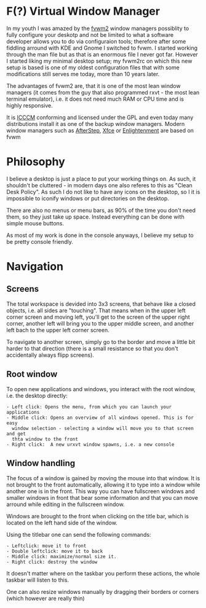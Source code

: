 # F(?) Virtual Window Manager

In my youth I was amazed by the [fvwm2](http://fvwm.org/) window managers possiblity 
to fully configure your deskotp and not be limited to what a software developer allows
you to do via configuraion tools; therefore after some fiddling arround with KDE
and Gnome I switched to fvwm. I started working through the man file but as that
is an enormous file I never got far. However I started liking my minimal
desktop setup; my fvwm2rc on which this new setup is based is one of my oldest
configuration files that with some modifications still serves me today, more
than 10 years later.

The advantages of fvwm2 are, that it is one of the most lean window managers (it
comes from the guy that also programmed rxvt - the most lean terminal emulator),
i.e. it does not need much RAM or CPU time and is highly responsive. 

It is
[ICCCM](http://en.wikipedia.org/wiki/Inter-Client_Communication_Conventions_Manual) 
conforming and licensed under the GPL and even today many 
distributions install it as one of the backup window managers. Modern window
managers such as 
[AfterStep](http://afterstep.org/), 
[Xfce](http://www.xfce.org/) or 
[Enlightenment](https://www.enlightenment.org/) are based on fvwm

# Philosophy

I believe a desktop is just a place to put your working things on. As such, it
shouldn't be cluttered - in modern days one also referes to this as "Clean Desk
Policy". As such I do not like to have any icons on the desktop, so I it is
impossible to iconify windows or put directories on the desktop.

There are also no menus or menu bars, as 90% of the time you don't need them, so
they just take up space. Instead everything can be done with simple mouse
buttons.

As most of my work is done in the console anyways, I believe my setup to be
pretty console friendly.

# Navigation

## Screens

The total workspace is devided into 3x3 screens, that behave like a closed
objects, i.e. all sides are "touching". That means when in the upper left corner
screen and moving left, you'll get to the screen of the upper right corner, another
left will bring you to the upper middle screen, and another left bach to the
upper left corner screen.

To navigate to another screen, simply go to the border and move a little bit
harder to that direction (there is a small resistance so that you don't
accidentally always flipp screens).

## Root window

To open new applications and windows, you interact with the root window, i.e.
the desktop directly:

    - Left click: Opens the menu, from which you can launch your applications
    - Middle click: Opens an overview of all windows opened. This is for easy
      window selection - selecting a window will move you to that screen and get
      thta window to the front
    - Right click:  A new urxvt window spawns, i.e. a new console

## Window handling

The focus of a window is gained by moving the mouse into that window. It is not
brought to the front automatically, allowing it to type into a window while
another one is in the front. This way you can have fullscreen windows and
smaller windows in front that bear some information and that you can move
arround while editing in the fullscreen window.

Windows are brought to the front when clicking on the title bar, which is
located on the left hand side of the window.

Using the titlebar one can send the following commands:

    - Leftclick: move it to front
    - Double leftclick: move it to back 
    - Middle click: maximize/normal size it.
    - Right click: destroy the window

It doesn't matter where on the taskbar you perform these actions, the whole
taskbar will listen to this.

One can also resize windows manually by dragging their borders or corners 
(which however are really thin)

